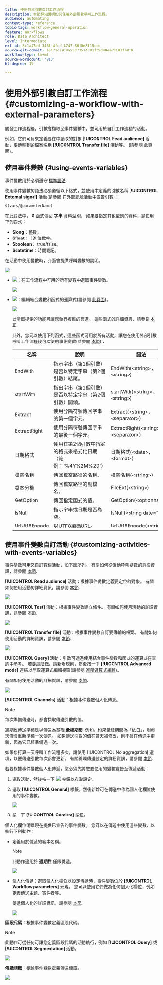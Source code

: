 ```yaml
---
title: 使用外部引數自訂工作流程
description: 本節詳細說明如何使用外部引數呼叫工作流程。
audience: automating
content-type: reference
topic-tags: workflow-general-operation
feature: Workflows
role: Data Architect
level: Intermediate
exl-id: 8c1a47ed-3467-4fcd-8747-86f0e8f15cec
source-git-commit: a6471d2970a55373574301fb5d49ee73103fa870
workflow-type: tm+mt
source-wordcount: '813'
ht-degree: 1%

---
```


# 使用外部引數自訂工作流程 {#customizing-a-workflow-with-external-parameters}

觸發工作流程後，引數會擷取至事件變數中，並可用於自訂工作流程的活動。

例如，它們可用來定義要在中讀取的對象 **[!UICONTROL Read audience]** 活動，要傳輸到的檔案名稱 **[!UICONTROL Transfer file]** 活動等。 (請參閱 [此頁面](../../automating/using/customizing-workflow-external-parameters.md))。

## 使用事件變數 {#using-events-variables}

事件變數用於必須遵守 [標準語法](../../automating/using/advanced-expression-editing.md#standard-syntax).

使用事件變數的語法必須遵循以下格式，並使用中定義的引數名稱 **[!UICONTROL External signal]** 活動(請參閱 [在外部訊號活動中宣告引數](../../automating/using/declaring-parameters-external-signal.md))：

```
$(vars/@parameterName)
```

在此語法中， **$** 函式傳回 **字串** 資料型別。 如果要指定其他型別的資料，請使用下列函式：

* **$long**：整數。
* **$float**：十進位數字。
* **$boolean**： true/false。
* **$datetime**：時間戳記。

在活動中使用變數時，介面會提供呼叫變數的說明。

![](assets/extsignal_callparameter.png)

* ![](assets/extsignal_picker.png)：在工作流程中可用的所有變數中選取事件變數。

  ![](assets/wkf_test_activity_variables.png)

* ![](assets/extsignal_expression_editor.png)：編輯結合變數和函式的運算式(請參閱 [此頁面](../../automating/using/advanced-expression-editing.md))。

  ![](assets/wkf_test_activity_variables_expression.png)

  此清單提供的功能可讓您執行複雜的篩選。 這些函式的詳細資訊，請參見 [本節](../../automating/using/list-of-functions.md).

  此外，您可以使用下列函式，這些函式可用於所有活動，讓您在使用外部引數呼叫工作流程後可以使用事件變數(請參閱 [本節](../../automating/using/customizing-workflow-external-parameters.md#customizing-activities-with-events-variables))：

  | 名稱 | 說明 | 語法 |
  | ---------|----------|---------|
  | EndWith | 指示字串（第1個引數）是否以特定字串（第2個引數）結尾。 | EndWith(&lt;string>，&lt;string>) |
  | startWith | 指出字串（第1個引數）是否以特定字串（第2個引數）開頭。 | startWith(&lt;string>，&lt;string>) |
  | Extract | 使用分隔符號傳回字串的第一個字元。 | Extract(&lt;string>，&lt;separator>) |
  | ExtractRight | 使用分隔符號傳回字串的最後一個字元。 | ExtractRight(&lt;string>，&lt;separator>) |
  | 日期格式 | 使用在第2個引數中指定的格式來格式化日期（範例：&#39;%4Y%2M%2D&#39;） | 日期格式(&lt;date>，&lt;format>) |
  | 檔案名稱 | 傳回檔案路徑的名稱。 | 檔案名稱(&lt;string>) |
  | 檔案分機 | 傳回檔案路徑的副檔名。 | FileExt(&lt;string>) |
  | GetOption | 傳回指定函式的值。 | GetOption(&lt;optionname>) |
  | IsNull | 指示字串或日期是否為空。 | IsNull(&lt;string date=&quot;&quot;>) |
  | UrlUtf8Encode | 以UTF8編碼URL。 | UrlUtf8Encode(&lt;string>) |

## 使用事件變數自訂活動 {#customizing-activities-with-events-variables}

事件變數可用來自訂數個活動，如下節所列。 有關如何從活動呼叫變數的詳細資訊，請參閱 [本節](../../automating/using/customizing-workflow-external-parameters.md#using-events-variables).

**[!UICONTROL Read audience]** 活動：根據事件變數定義要定位的對象。 有關如何使用活動的詳細資訊，請參閱 [本節](../../automating/using/read-audience.md).

![](assets/extsignal_activities_audience.png)

**[!UICONTROL Test]** 活動：根據事件變數建立條件。 有關如何使用活動的詳細資訊，請參閱 [本節](../../automating/using/test.md).

![](assets/extsignal_activities_test.png)

**[!UICONTROL Transfer file]** 活動：根據事件變數自訂要傳輸的檔案。 有關如何使用活動的詳細資訊，請參閱 [本節](../../automating/using/transfer-file.md).

![](assets/extsignal_activities_transfer.png)

**[!UICONTROL Query]** 活動：引數可透過使用結合事件變數和函式的運算式在查詢中參考。 若要這麼做，請新增規則，然後按一下 **[!UICONTROL Advanced mode]** 連結以存取運算式編輯視窗(請參閱 [進階運算式編輯](../../automating/using/advanced-expression-editing.md))。

有關如何使用活動的詳細資訊，請參閱 [本節](../../automating/using/query.md).

![](assets/extsignal_activities_query.png)

**[!UICONTROL Channels]** 活動：根據事件變數個人化傳遞。

>[!NOTE]
>
>每次準備傳送時，都會擷取傳送引數的值。
>
>週期性傳送準備是以傳送為基礎 **彙總期間**. 例如，如果彙總期間為「依日」，則每天僅會重新準備一次傳送。 如果傳送引數的值在當天被修改，則不會在傳送中更新，因為它已經準備過一次。
>
>如果您打算一天呼叫工作流程多次，請使用 [!UICONTROL No aggregation] 選項，以便傳送引數每次都會更新。 有關循環傳送設定的詳細資訊，請參閱 [本節](/help/automating/using/email-delivery.md#configuration).

若要根據事件變數個人化傳遞，您必須先將您要使用的變數宣告至傳遞活動：

1. 選取活動，然後按一下 ![](assets/dlv_activity_params-24px.png) 按鈕以存取設定。
1. 選取 **[!UICONTROL General]** 標籤，然後新增可在傳送中作為個人化欄位使用的事件變數。

   ![](assets/extsignal_activities_delivery.png)

1. 按一下 **[!UICONTROL Confirm]** 按鈕。

個人化欄位清單現在提供已宣告的事件變數。 您可以在傳送中使用這些變數，以執行下列動作：

* 定義用於傳遞的範本名稱。

  >[!NOTE]
  >
  >此動作適用於 **週期性** 僅限傳遞。

  ![](assets/extsignal_activities_template.png)

* 個人化傳遞：選取個人化欄位以設定傳遞時，事件變數位於 **[!UICONTROL Workflow parameters]** 元素。 您可以使用它們做為任何個人化欄位，例如定義傳送主題、寄件者等。

  傳遞個人化的詳細資訊，請參閱 [本節](../../designing/using/personalization.md).

  ![](assets/extsignal_activities_perso.png)

**區段代碼**：根據事件變數定義區段代碼。

>[!NOTE]
>
>此動作可從任何可讓您定義區段代碼的活動執行，例如 **[!UICONTROL Query]** 或 **[!UICONTROL Segmentation]** 活動。

![](assets/extsignal_activities_segment.png)

**傳遞標籤**：根據事件變數定義傳送標籤。

![](assets/extsignal_activities_label.png)
